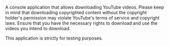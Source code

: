 A console application that allows downloading YouTube videos.
Please keep in mind that downloading copyrighted content without the copyright holder's permission may violate YouTube's terms of service and copyright laws.
Ensure that you have the necessary rights to download and use the videos you intend to download.

This application is strictly for testing purposes.
